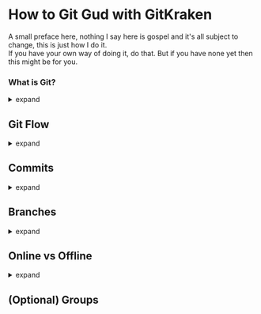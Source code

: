 # How to Git Gud with GitKraken

A small preface here, nothing I say here is gospel and it's all subject to change, this is just how I do it. <br>
If you have your own way of doing it, do that. But if you have none yet then this might be for you.

### What is Git?
<details>
<summary> expand </summary>

As you collaborate on a project and work progresses files will change. A lot. Things will get messy, and might break completely at some point. <br>
When that happens you'll likely want to roll back to the most recent working version of your project. With version control, or in our case *git*, it is.

It also allows one to roll out fixes for old releases of your project, you can just jump back in time to that version and apply your fixes.
  
</details>

## Git Flow
<details>
<summary> expand </summary>

[Tutorial](https://youtu.be/eTOgjQ9o4vQ)
  
Branches are used to develop features isolated from each other. <br>
Git flow makes it so you don't have to manually handle those yourself anymore. <br>

It follows a pattern where you have different type of branches: <br>
- The `stable` branch is the latest release of your project. <br>
- The `develop` branch is your WIP version, merge features into this and test it, once it's stable you can make a new release.  <br>
- The `feature/` branches are where you'll be working.
- The `release/` branches are saved versions of your project.

---
### Features
Feature branches are used for new features (who would've guessed) and bug fixes. <br>
You should basically never work on the `develop` branch directly, split off into a feature branch first, break shit and once it's stable and you've tested it you can **finish** the feature.
  
When **finishing** a feature branch, GitKraken will merge the feature branch into `develop`, and delete the feature branch from the local repository.

You are encouraged to commit even broken stuff onto your feature branch as it's completely separate, it doesn't affect the project for other people _until_ you **finish** it and merge it with `develop`.

---
  
### Releases
Releases are stable versions of your product.

When **finishing** a release, GitKraken will merge the `release` branch into both `develop` and `stable`. <br>
This creates a tag with the release name for future reference.

Ideally this should be the only way you're merging with `stable`. (except for hotfixes)

---
  
</details>

## Commits
<details>
<summary> expand </summary>
Imagine each commit as a snapshot of a point in time where you can return, if necessary, to access your project in its earlier state.

### Commit Messages


</details>
  
## Branches
<details>
<summary> expand </summary>


  
</details>

## Online vs Offline
<details>
<summary> expand </summary>

Git works both offline and online, the problem is that it doesn't automatically sync with the online version. <br>
This means you'll have to do this manually, by downloading and uploading changes. <br>
In git terms we call this **pushing** and **pulling**.

---
### Push <img align="left" height="32" src="https://user-images.githubusercontent.com/77513543/146288232-02dad3d8-5ef8-466c-a407-e87bec635dcf.png">
_This is basically uploading your changes._ <br>

What is does is take any **local** changes, and applies them to the **remote**. <br>

If your local branch doesn't exist yet it'll create a new one for it, if there is one it'll apply your changes to said branch. <br>
Ideally you shouldn't have changes on it, since there would usually only be one person working on a feature branch in projects our size.

---

### Pull <img align="left" height="32" src="https://user-images.githubusercontent.com/77513543/146287840-b20794cc-d584-48d0-bd67-ab0381a39668.png">
_This is basically downloading your teammates changes._ <br>

What it does is update your **local** project with any changes from the **remote** project. <br>

It's secretly a combination of two actions, **Fetch** and **Merge**. <br>
**_Fetch_** downloads all the changes from the remote project. <br>
**_Merge_** applies said changes to the local project. <br>

Before starting a new feature make sure to _always_ Pull develop first, this reduces the changes of _merge conflicts_.

---

</details>


## (Optional) Groups
